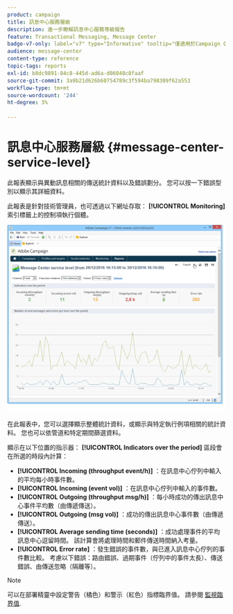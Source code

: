 ```yaml
---
product: campaign
title: 訊息中心服務層級
description: 進一步瞭解訊息中心服務等級報告
feature: Transactional Messaging, Message Center
badge-v7-only: label="v7" type="Informative" tooltip="僅適用於Campaign Classic v7"
audience: message-center
content-type: reference
topic-tags: reports
exl-id: b8dc9891-84c8-445d-ad6a-d06048c8faaf
source-git-commit: 3a9b21d626b60754789c3f594ba798309f62a553
workflow-type: tm+mt
source-wordcount: '244'
ht-degree: 3%

---
```


# 訊息中心服務層級 {#message-center-service-level}



此報表顯示與異動訊息相關的傳送統計資料以及錯誤劃分。 您可以按一下錯誤型別以顯示其詳細資料。

此報表是針對技術管理員，也可透過以下網址存取： **[!UICONTROL Monitoring]** 索引標籤上的控制項執行個體。

![](assets/mc_reports_1.png)

在此報表中，您可以選擇顯示整體統計資料，或顯示與特定執行例項相關的統計資料。 您也可以依管道和特定期間篩選資料。

顯示在以下位置的指示器： **[!UICONTROL Indicators over the period]** 區段會在所選的時段內計算：

* **[!UICONTROL Incoming (throughput event/h)]** ：在訊息中心佇列中輸入的平均每小時事件數。
* **[!UICONTROL Incoming (event vol)]** ：在訊息中心佇列中輸入的事件數。
* **[!UICONTROL Outgoing (throughput msg/h)]** ：每小時成功的傳出訊息中心事件平均數（由傳遞傳送）。
* **[!UICONTROL Outgoing (msg vol)]** ：成功的傳出訊息中心事件數（由傳遞傳送）。
* **[!UICONTROL Average sending time (seconds)]** ：成功處理事件的平均訊息中心逗留時間。 該計算會將處理時間和郵件傳送時間納入考量。
* **[!UICONTROL Error rate]** ：發生錯誤的事件數，與已進入訊息中心佇列的事件數比較。 考慮以下錯誤：路由錯誤、過期事件（佇列中的事件太長）、傳送錯誤、由傳送忽略（隔離等）。

>[!NOTE]
>
>可以在部署精靈中設定警告（橘色）和警示（紅色）指標臨界值。 請參閱 [監視臨界值](../../message-center/using/additional-configurations.md#monitoring-thresholds).
